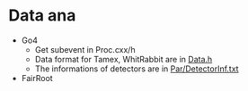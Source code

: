 # Data ana
  - Go4
    - Get subevent in  Proc.cxx/h
    - Data format for Tamex, WhitRabbit are in [Data.h](Go4/AnaCode/DecodeSubSystem1.1/Data.h)
    - The informations of detectors are in [Par/DetectorInf.txt](Go4/AnaCode/DecodeSubSystem1.1/Par/DetectorInf.txt)
  - FairRoot 
